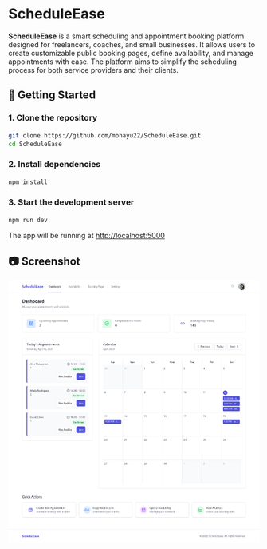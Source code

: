 # ScheduleEase

**ScheduleEase** is a smart scheduling and appointment booking platform designed for freelancers, coaches, and small businesses. It allows users to create customizable public booking pages, define availability, and manage appointments with ease. The platform aims to simplify the scheduling process for both service providers and their clients.

## 🚀 Getting Started

### 1. Clone the repository

```bash
git clone https://github.com/mohayu22/ScheduleEase.git
cd ScheduleEase
```

### 2. Install dependencies

```bash
npm install
```

### 3. Start the development server

```bash
npm run dev
```

The app will be running at [http://localhost:5000](http://localhost:5000)

## 📷 Screenshot

![ScheduleEase DashBoard](./schedule-ease-dashboard.png)

